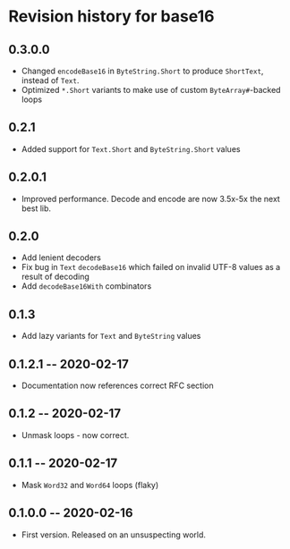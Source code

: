 # Revision history for base16

## 0.3.0.0

* Changed `encodeBase16` in `ByteString.Short` to produce `ShortText`, instead of `Text`.
* Optimized `*.Short` variants to make use of custom `ByteArray#`-backed loops

## 0.2.1

* Added support for `Text.Short` and `ByteString.Short` values

## 0.2.0.1

* Improved performance. Decode and encode are now 3.5x-5x the next best lib.

## 0.2.0

* Add lenient decoders
* Fix bug in `Text` `decodeBase16` which failed on invalid UTF-8 values as a result of decoding
* Add `decodeBase16With` combinators

## 0.1.3

* Add lazy variants for `Text` and `ByteString` values

## 0.1.2.1 -- 2020-02-17

* Documentation now references correct RFC section

## 0.1.2 -- 2020-02-17

* Unmask loops - now correct.

## 0.1.1 -- 2020-02-17

* Mask `Word32` and `Word64` loops (flaky)

## 0.1.0.0 -- 2020-02-16

* First version. Released on an unsuspecting world.
